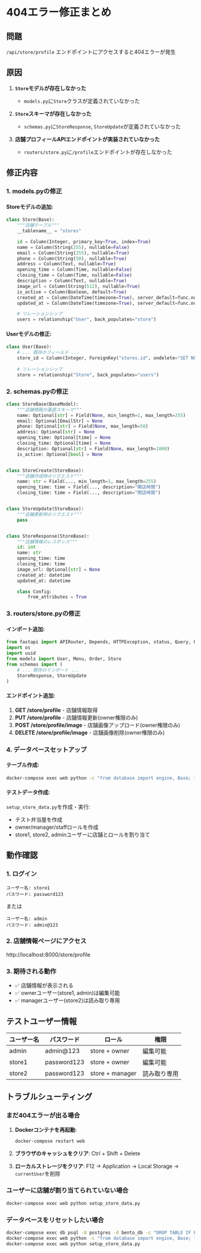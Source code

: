 # 404エラー修正まとめ

## 問題

`/api/store/profile` エンドポイントにアクセスすると404エラーが発生

## 原因

1. **`Store`モデルが存在しなかった**
   - `models.py`に`Store`クラスが定義されていなかった

2. **`Store`スキーマが存在しなかった**
   - `schemas.py`に`StoreResponse`, `StoreUpdate`が定義されていなかった

3. **店舗プロフィールAPIエンドポイントが実装されていなかった**
   - `routers/store.py`に`/profile`エンドポイントが存在しなかった

## 修正内容

### 1. models.pyの修正

#### Storeモデルの追加:
```python
class Store(Base):
    """店舗テーブル"""
    __tablename__ = "stores"

    id = Column(Integer, primary_key=True, index=True)
    name = Column(String(255), nullable=False)
    email = Column(String(255), nullable=True)
    phone = Column(String(50), nullable=True)
    address = Column(Text, nullable=True)
    opening_time = Column(Time, nullable=False)
    closing_time = Column(Time, nullable=False)
    description = Column(Text, nullable=True)
    image_url = Column(String(512), nullable=True)
    is_active = Column(Boolean, default=True)
    created_at = Column(DateTime(timezone=True), server_default=func.now())
    updated_at = Column(DateTime(timezone=True), server_default=func.now(), onupdate=func.now())

    # リレーションシップ
    users = relationship("User", back_populates="store")
```

#### Userモデルの修正:
```python
class User(Base):
    # ... 既存のフィールド ...
    store_id = Column(Integer, ForeignKey("stores.id", ondelete="SET NULL"), nullable=True, index=True)
    
    # リレーションシップ
    store = relationship("Store", back_populates="users")
```

### 2. schemas.pyの修正

```python
class StoreBase(BaseModel):
    """店舗情報の基底スキーマ"""
    name: Optional[str] = Field(None, min_length=1, max_length=255)
    email: Optional[EmailStr] = None
    phone: Optional[str] = Field(None, max_length=50)
    address: Optional[str] = None
    opening_time: Optional[time] = None
    closing_time: Optional[time] = None
    description: Optional[str] = Field(None, max_length=1000)
    is_active: Optional[bool] = None


class StoreCreate(StoreBase):
    """店舗作成時のリクエスト"""
    name: str = Field(..., min_length=1, max_length=255)
    opening_time: time = Field(..., description="開店時間")
    closing_time: time = Field(..., description="閉店時間")


class StoreUpdate(StoreBase):
    """店舗更新時のリクエスト"""
    pass


class StoreResponse(StoreBase):
    """店舗情報のレスポンス"""
    id: int
    name: str
    opening_time: time
    closing_time: time
    image_url: Optional[str] = None
    created_at: datetime
    updated_at: datetime

    class Config:
        from_attributes = True
```

### 3. routers/store.pyの修正

#### インポート追加:
```python
from fastapi import APIRouter, Depends, HTTPException, status, Query, UploadFile, File
import os
import uuid
from models import User, Menu, Order, Store
from schemas import (
    # ... 既存のインポート ...
    StoreResponse, StoreUpdate
)
```

#### エンドポイント追加:

1. **GET /store/profile** - 店舗情報取得
2. **PUT /store/profile** - 店舗情報更新(owner権限のみ)
3. **POST /store/profile/image** - 店舗画像アップロード(owner権限のみ)
4. **DELETE /store/profile/image** - 店舗画像削除(owner権限のみ)

### 4. データベースセットアップ

#### テーブル作成:
```bash
docker-compose exec web python -c "from database import engine, Base; from models import Store; Base.metadata.create_all(bind=engine)"
```

#### テストデータ作成:
`setup_store_data.py`を作成・実行:
- テスト弁当屋を作成
- owner/manager/staffロールを作成
- store1, store2, adminユーザーに店舗とロールを割り当て

## 動作確認

### 1. ログイン
```
ユーザー名: store1
パスワード: password123
```

または

```
ユーザー名: admin
パスワード: admin@123
```

### 2. 店舗情報ページにアクセス
http://localhost:8000/store/profile

### 3. 期待される動作
- ✅ 店舗情報が表示される
- ✅ ownerユーザー(store1, admin)は編集可能
- ✅ managerユーザー(store2)は読み取り専用

## テストユーザー情報

| ユーザー名 | パスワード | ロール | 権限 |
|----------|----------|-------|------|
| admin | admin@123 | store + owner | 編集可能 |
| store1 | password123 | store + owner | 編集可能 |
| store2 | password123 | store + manager | 読み取り専用 |

## トラブルシューティング

### まだ404エラーが出る場合

1. **Dockerコンテナを再起動**:
   ```bash
   docker-compose restart web
   ```

2. **ブラウザのキャッシュをクリア**:
   Ctrl + Shift + Delete

3. **ローカルストレージをクリア**:
   F12 → Application → Local Storage → `currentUser`を削除

### ユーザーに店舗が割り当てられていない場合

```bash
docker-compose exec web python setup_store_data.py
```

### データベースをリセットしたい場合

```bash
docker-compose exec db psql -U postgres -d bento_db -c "DROP TABLE IF EXISTS stores CASCADE;"
docker-compose exec web python -c "from database import engine, Base; from models import Store; Base.metadata.create_all(bind=engine)"
docker-compose exec web python setup_store_data.py
```
